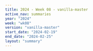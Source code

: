 ```yaml
---
title: 2024 - Week 08 - vanilla-master
active_nav: summaries
year: "2024"
week: "wk08"
version: "vanilla-master"
start_date: "2024-02-19"
end_date: "2024-02-25"
layout: "summary"
---
```

